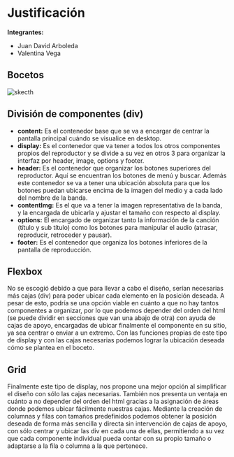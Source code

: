 # Justificación

**Integrantes:**
 - Juan David Arboleda
 - Valentina Vega

## Bocetos

![skecth](https://github.com/MariehVegaS/audio-player-design/blob/master/assets/img/sketch.PNG)
 
## División de componentes (div)

- **content:** Es el contenedor base que se va a encargar de centrar la pantalla principal cuándo se visualice en desktop.
- **display:** Es el contenedor que va tener a todos los otros componentes propios del reproductor y se divide a su vez en otros 3 para organizar la interfaz por header, image, options y footer.
- **header:** Es el contenedor que organizar los botones superiores del reproductor. Aquí se encuentran los botones de menú y buscar. Además este contenedor se va a tener una ubicación absoluta para que los botones puedan ubicarse encima de la imagen del medio y a cada lado del nombre de la banda.
- **contentImg:** Es el que va a tener la imagen representativa de la banda, y la encargada de ubicarla y ajustar el tamaño con respecto al display.
- **options:** El encargado de organizar tanto la información de la canción (título y sub título) como los botones para manipular el audio (atrasar, reproducir, retroceder y pausar). 
- **footer:** Es el contenedor que organiza los botones inferiores de la pantalla de reproducción. 

## Flexbox

No se escogió debido a que para llevar a cabo el diseño, serían necesarias más cajas (div) para poder ubicar cada elemento en la posición deseada. A pesar de esto, podría se una opción viable en cuánto a que no hay tantos componentes a organizar, por lo que podemos depender del orden del html (se puede dividir en secciones que van una abajo de otra) con ayuda de cajas de apoyo, encargadas de ubicar finalmente el componente en su sitio, ya sea centrar o enviar a un extremo. Con las funciones propias de este tipo de display y con las cajas necesarias podemos lograr la ubicación deseada cómo se plantea en el boceto.

## Grid

Finalmente este tipo de display, nos propone una mejor opción al simplificar el diseño con sólo las cajas necesarias. También nos presenta un ventaja en cuánto a no depender del orden del html gracias a la asignación de áreas donde podemos ubicar fácilmente nuestras cajas. Mediante la creación de columnas y filas con tamaños predefinidos podemos obtener la posición deseada de forma más sencilla y directa sin intervención de cajas de apoyo, con sólo centrar y ubicar las div en cada una de ellas, permitiendo a su vez que cada componente individual pueda contar con su propio tamaño o adaptarse a la fila o columna a la que pertenece.

